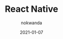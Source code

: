 ---
title: React Native
author: nokwanda
duration: 2 hours
date: 2021-01-07
chapter: 0
lesson: 0
id: ionic
price: 0
featureImage: react-native.png
---